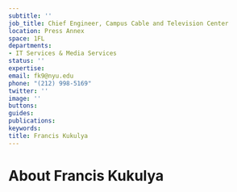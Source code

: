```yaml
---
subtitle: ''
job_title: Chief Engineer, Campus Cable and Television Center
location: Press Annex
space: 1FL
departments:
- IT Services & Media Services
status: ''
expertise: 
email: fk9@nyu.edu
phone: "(212) 998-5169"
twitter: ''
image: ''
buttons: 
guides: 
publications: 
keywords: 
title: Francis Kukulya
---
```


# About Francis Kukulya